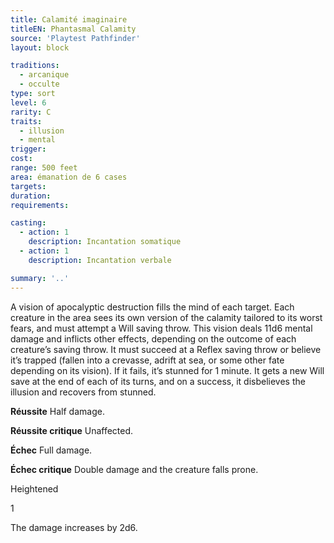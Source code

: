```yaml
---
title: Calamité imaginaire
titleEN: Phantasmal Calamity
source: 'Playtest Pathfinder'
layout: block

traditions:
  - arcanique
  - occulte
type: sort
level: 6
rarity: C
traits:
  - illusion
  - mental
trigger: 
cost: 
range: 500 feet
area: émanation de 6 cases
targets: 
duration: 
requirements: 

casting:
  - action: 1
    description: Incantation somatique
  - action: 1
    description: Incantation verbale

summary: '..'
---
```

A vision of apocalyptic destruction fills the mind of each target. Each creature in the area sees its own version of the calamity tailored to its worst fears, and must attempt a Will saving throw. This vision deals 11d6 mental damage and inflicts other effects, depending on the outcome of each creature’s saving throw. It must succeed at a Reflex saving throw or believe it’s trapped (fallen into a crevasse, adrift at sea, or some other fate depending on its vision). If it fails, it’s stunned for 1 minute. It gets a new Will save at the end of each of its turns, and on a success, it disbelieves the illusion and recovers from stunned.

**Réussite** Half damage.

**Réussite critique** Unaffected.

**Échec** Full damage.

**Échec critique** Double damage and the creature falls prone.

Heightened

1

The damage increases by 2d6.